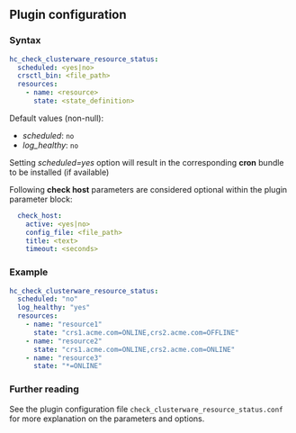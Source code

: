 ## Plugin configuration

### Syntax

```yaml
hc_check_clusterware_resource_status:
  scheduled: <yes|no>
  crsctl_bin: <file_path>
  resources:
    - name: <resource>
      state: <state_definition>
```

Default values (non-null):
* *scheduled*: `no`
* *log_healthy*: `no`

Setting *scheduled=yes* option will result in the corresponding **cron** bundle to be installed (if available)

Following **check host** parameters are considered optional within the plugin parameter block:

```yaml
  check_host:
    active: <yes|no>
    config_file: <file_path>
    title: <text>
    timeout: <seconds>
```

### Example

```yaml
hc_check_clusterware_resource_status:
  scheduled: "no"
  log_healthy: "yes"
  resources:
    - name: "resource1"
      state: "crs1.acme.com=ONLINE,crs2.acme.com=OFFLINE"
    - name: "resource2"
      state: "crs1.acme.com=ONLINE,crs2.acme.com=ONLINE"
    - name: "resource3"
      state: "*=ONLINE"
```

### Further reading

See the plugin configuration file `check_clusterware_resource_status.conf` for more explanation on the parameters and options.
